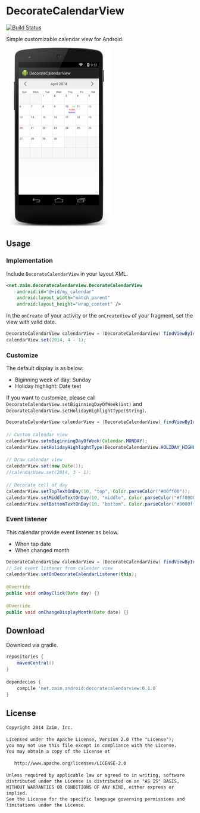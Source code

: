 DecorateCalendarView
====================

[![Build Status](https://travis-ci.org/zaiminc/DecorateCalendarView.svg?branch=master)](https://travis-ci.org/zaiminc/DecorateCalendarView)

Simple customizable calendar view for Android.

![Screenshot](screenshot.png)


Usage
-----

### Implementation

Include `DecorateCalendarView` in your layout XML.

```xml
<net.zaim.decoratecalendarview.DecorateCalendarView
    android:id="@+id/my_calendar"
    android:layout_width="match_parent"
    android:layout_height="wrap_content" />
```

In the `onCreate` of your activity or the `onCreateView` of your fragment, set the view with valid date.

```java
DecorateCalendarView calendarView = (DecorateCalendarView) findViewById(R.id.my_calendar);
calendarView.set(2014, 4 - 1);
```

### Customize

The default display is as below:

* Biginning week of day: Sunday
* Holiday highlight: Date text

If you want to customize, please call `DecorateCalendarView.setBiginningDayOfWeek(int)` and `DecorateCalendarView.setHolidayHighlightType(String)`.

```java
DecorateCalendarView calendarView = (DecorateCalendarView) findViewById(R.id.my_calendar);

// Custom calendar view
calendarView.setmBiginningDayOfWeek(Calendar.MONDAY);
calendarView.setHolidayHighlightType(DecorateCalendarView.HOLIDAY_HIGHLIGHT_TYPE_BACKGROUND);

// Draw calendar view
calendarView.set(new Date());
//calendarView.set(2014, 3 - 1);

// Decorate cell of day
calendarView.setTopTextOnDay(10, "top", Color.parseColor("#00ff00"));
calendarView.setMiddleTextOnDay(10, "middle", Color.parseColor("#ff0000"));
calendarView.setBottomTextOnDay(10, "bottom", Color.parseColor("#0000ff"));
```

### Event listener

This calendar provide event listener as below.

* When tap date
* When changed month

```java
DecorateCalendarView calendarView = (DecorateCalendarView) findViewById(R.id.my_calendar);
// Set event listener from calendar view
calendarView.setOnDecorateCalendarListener(this);

@Override
public void onDayClick(Date day) {}

@Override
public void onChangeDisplayMonth(Date date) {}
```

Download
-----

Download via gradle.

```groovy
repositories {
    mavenCentral()
}

dependecies {
    compile 'net.zaim.android:decoratecalendarview:0.1.0`
}
```

License
-----


    Copyright 2014 Zaim, Inc.

    Licensed under the Apache License, Version 2.0 (the "License");
    you may not use this file except in compliance with the License.
    You may obtain a copy of the License at

       http://www.apache.org/licenses/LICENSE-2.0

    Unless required by applicable law or agreed to in writing, software
    distributed under the License is distributed on an "AS IS" BASIS,
    WITHOUT WARRANTIES OR CONDITIONS OF ANY KIND, either express or implied.
    See the License for the specific language governing permissions and
    limitations under the License.
